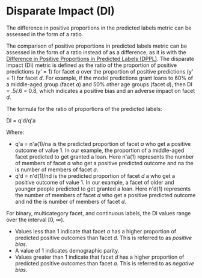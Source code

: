 # Disparate Impact \(DI\)<a name="clarify-post-training-bias-metric-di"></a>

The difference in positive proportions in the predicted labels metric can be assessed in the form of a ratio\.

The comparison of positive proportions in predicted labels metric can be assessed in the form of a ratio instead of as a difference, as it is with the [Difference in Positive Proportions in Predicted Labels \(DPPL\)](clarify-post-training-bias-metric-dppl.md)\. The disparate impact \(DI\) metric is defined as the ratio of the proportion of positive predictions \(y’ = 1\) for facet *a* over the proportion of positive predictions \(y’ = 1\) for facet *d*\. For example, if the model predictions grant loans to 60% of a middle\-aged group \(facet *a*\) and 50% other age groups \(facet *d*\), then DI = \.5/\.6 = 0\.8, which indicates a positive bias and an adverse impact on facet *d*\.

The formula for the ratio of proportions of the predicted labels:



 DI = q'd/q'a

Where:
+ q'a = n'a\(1\)/na is the predicted proportion of facet *a* who get a positive outcome of value 1\. In our example, the proportion of a middle\-aged facet predicted to get granted a loan\. Here n'a\(1\) represents the number of members of facet *a* who get a positive predicted outcome and na the is number of members of facet *a*\. 
+ q'd = n'd\(1\)/nd is the predicted proportion of facet *d* a who get a positive outcome of value 1\. In our example, a facet of older and younger people predicted to get granted a loan\. Here n'd\(1\) represents the number of members of facet *d* who get a positive predicted outcome and nd the is number of members of facet *d*\. 

For binary, multicategory facet, and continuous labels, the DI values range over the interval \[0, ∞\)\.
+ Values less than 1 indicate that facet *a* has a higher proportion of predicted positive outcomes than facet *d*\. This is referred to as *positive bias*\.
+ A value of 1 indicates demographic parity\. 
+ Values greater than 1 indicate that facet *d* has a higher proportion of predicted positive outcomes than facet *a*\. This is referred to as *negative bias*\.